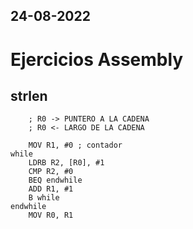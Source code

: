 24-08-2022
---
# Ejercicios Assembly

## strlen
```
	; R0 -> PUNTERO A LA CADENA
	; R0 <- LARGO DE LA CADENA

	MOV R1, #0 ; contador
while
	LDRB R2, [R0], #1
	CMP R2, #0
	BEQ endwhile
	ADD R1, #1
	B while
endwhile
	MOV R0, R1
```